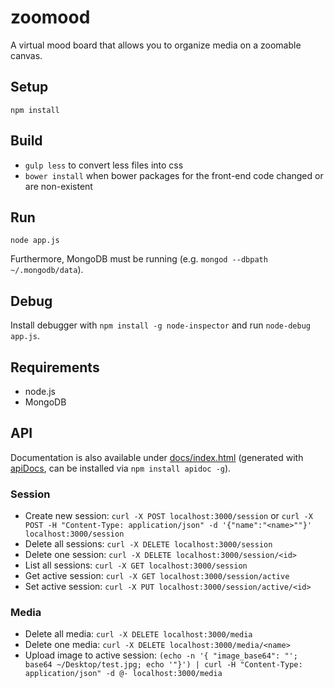 # zoomood

A virtual mood board that allows you to organize media on a zoomable canvas.

## Setup
```
npm install
```

## Build

- `gulp less` to convert less files into css
- `bower install` when bower packages for the front-end code changed or are non-existent

## Run

```
node app.js
```

Furthermore, MongoDB must be running (e.g. `mongod --dbpath ~/.mongodb/data`).

## Debug

Install debugger with `npm install -g node-inspector` and run `node-debug app.js`.

## Requirements

- node.js
- MongoDB

## API

Documentation is also available under [docs/index.html](doc/index.html) (generated with [apiDocs](http://apidocjs.com), can be installed via `npm install apidoc -g`).

### Session

- Create new session: `curl -X POST localhost:3000/session` or `curl -X POST -H "Content-Type: application/json" -d '{"name":"<name>""}' localhost:3000/session`
- Delete all sessions: `curl -X DELETE localhost:3000/session`
- Delete one session: `curl -X DELETE localhost:3000/session/<id>`
- List all sessions: `curl -X GET localhost:3000/session`
- Get active session: `curl -X GET localhost:3000/session/active`
- Set active session: `curl -X PUT localhost:3000/session/active/<id>`

### Media

- Delete all media: `curl -X DELETE localhost:3000/media`
- Delete one media: `curl -X DELETE localhost:3000/media/<name>`
- Upload image to active session: `(echo -n '{ "image_base64": "'; base64 ~/Desktop/test.jpg; echo '"}') | curl -H "Content-Type: application/json" -d @- localhost:3000/media`

